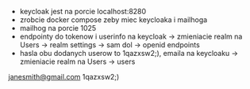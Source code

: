 - keycloak jest na porcie localhost:8280
- zrobcie docker compose zeby miec keycloaka i mailhoga
- mailhog na porcie 1025
- endpointy do tokenow i userinfo na keycloak -> zmieniacie realm na Users -> realm settings -> sam dol -> openid endpoints
- hasla obu dodanych userow to 1qazxsw2;), emaila na keycloaku -> zmieniacie realm na Users -> users

janesmith@gmail.com
1qazxsw2;)